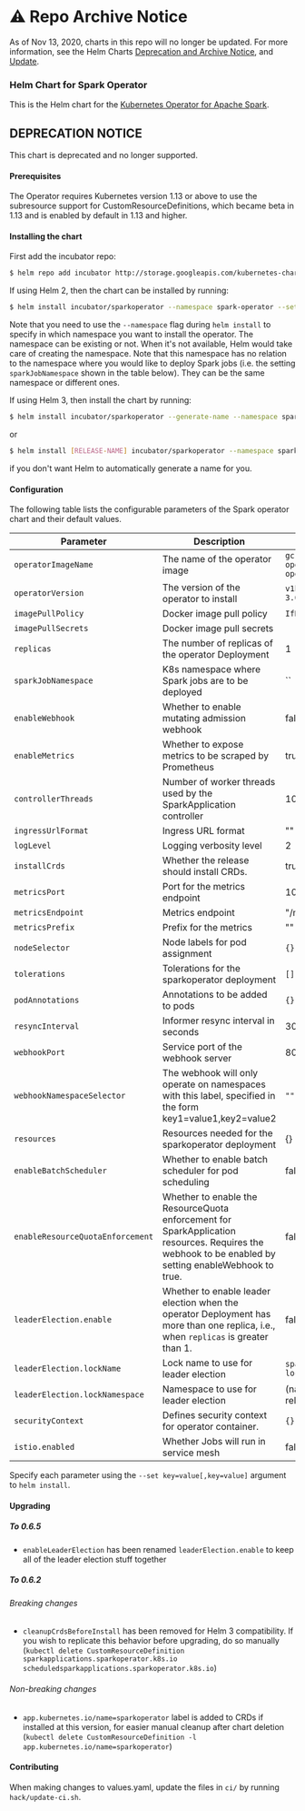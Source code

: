 # ⚠️ Repo Archive Notice

As of Nov 13, 2020, charts in this repo will no longer be updated.
For more information, see the Helm Charts [Deprecation and Archive Notice](https://github.com/helm/charts#%EF%B8%8F-deprecation-and-archive-notice), and [Update](https://helm.sh/blog/charts-repo-deprecation/).

### Helm Chart for Spark Operator

This is the Helm chart for the [Kubernetes Operator for Apache Spark](https://github.com/GoogleCloudPlatform/spark-on-k8s-operator).

## DEPRECATION NOTICE

This chart is deprecated and no longer supported.

#### Prerequisites

The Operator requires Kubernetes version 1.13 or above to use the subresource support for CustomResourceDefinitions, which became beta in 1.13 and is enabled by default in 1.13 and higher.

#### Installing the chart

First add the incubator repo:

```bash
$ helm repo add incubator http://storage.googleapis.com/kubernetes-charts-incubator
```

If using Helm 2, then the chart can be installed by running:

```bash
$ helm install incubator/sparkoperator --namespace spark-operator --set sparkJobNamespace=default
```

Note that you need to use the `--namespace` flag during `helm install` to specify in which namespace you want to install the operator. The namespace can be existing or not. When it's not available, Helm would take care of creating the namespace. Note that this namespace has no relation to the namespace where you would like to deploy Spark jobs (i.e. the setting `sparkJobNamespace` shown in the table below). They can be the same namespace or different ones.

If using Helm 3, then install the chart by running:

```bash
$ helm install incubator/sparkoperator --generate-name --namespace spark-operator --set sparkJobNamespace=default
```

or

```bash
$ helm install [RELEASE-NAME] incubator/sparkoperator --namespace spark-operator --set sparkJobNamespace=default
```

if you don't want Helm to automatically generate a name for you.

#### Configuration

The following table lists the configurable parameters of the Spark operator chart and their default values.

| Parameter                 | Description                                                  | Default                                |
| ------------------------- | ------------------------------------------------------------ | -------------------------------------- |
| `operatorImageName`       | The name of the operator image                               | `gcr.io/spark-operator/spark-operator` |
| `operatorVersion`         | The version of the operator to install                       | `v1beta2-1.2.0-3.0.0`                  |
| `imagePullPolicy`         | Docker image pull policy                                     | `IfNotPresent`                         |
| `imagePullSecrets`        | Docker image pull secrets                                    |                                        |
| `replicas`                | The number of replicas of the operator Deployment            | 1                                      |
| `sparkJobNamespace`       | K8s namespace where Spark jobs are to be deployed            | ``                                     |
| `enableWebhook`           | Whether to enable mutating admission webhook                 | false                                  |
| `enableMetrics`           | Whether to expose metrics to be scraped by Prometheus        | true                                   |
| `controllerThreads`       | Number of worker threads used by the SparkApplication controller | 10                                 |
| `ingressUrlFormat`        | Ingress URL format                                           | ""                                     |
| `logLevel`                | Logging verbosity level                                      | 2                                      |
| `installCrds`             | Whether the release should install CRDs.                     | true                                   |
| `metricsPort`             | Port for the metrics endpoint                                | 10254                                  |
| `metricsEndpoint`         | Metrics endpoint                                             | "/metrics"                             |
| `metricsPrefix`           | Prefix for the metrics                                       | ""                                     |
| `nodeSelector`            | Node labels for pod assignment                               | `{}`                                   |
| `tolerations`             | Tolerations for the sparkoperator deployment                 | `[]`                                   |
| `podAnnotations`          | Annotations to be added to pods                              | `{}`                                   |
| `resyncInterval`          | Informer resync interval in seconds                          | 30                                     |
| `webhookPort`             | Service port of the webhook server                           | 8080                                   |
| `webhookNamespaceSelector`| The webhook will only operate on namespaces with this label, specified in the form key1=value1,key2=value2 | `""` |
| `resources`               | Resources needed for the sparkoperator deployment            | {}                                     |
| `enableBatchScheduler`    | Whether to enable batch scheduler for pod scheduling         | false                                  |
| `enableResourceQuotaEnforcement`    | Whether to enable the ResourceQuota enforcement for SparkApplication resources. Requires the webhook to be enabled by setting enableWebhook to true.         | false                                  |
| `leaderElection.enable`   | Whether to enable leader election when the operator Deployment has more than one replica, i.e., when `replicas` is greater than 1.         | false                                  |
| `leaderElection.lockName` | Lock name to use for leader election                         | `spark-operator-lock`                  |
| `leaderElection.lockNamespace` | Namespace to use for leader election                    | (namespace of release)                 |
| `securityContext` | Defines security context for operator container. | `{}` |
| `istio.enabled`  			| Whether Jobs will run in service mesh						   | false									| 

Specify each parameter using the `--set key=value[,key=value]` argument to `helm install`.

#### Upgrading

##### To 0.6.5

- `enableLeaderElection` has been renamed `leaderElection.enable` to keep all of the leader election stuff together

##### To 0.6.2

###### Breaking changes

- `cleanupCrdsBeforeInstall` has been removed for Helm 3 compatibility. If you wish to replicate this behavior before upgrading, do so manually (`kubectl delete CustomResourceDefinition sparkapplications.sparkoperator.k8s.io scheduledsparkapplications.sparkoperator.k8s.io`)

###### Non-breaking changes

- `app.kubernetes.io/name=sparkoperator` label is added to CRDs if installed at this version, for easier manual cleanup after chart deletion (`kubectl delete CustomResourceDefinition -l app.kubernetes.io/name=sparkoperator`)

#### Contributing

When making changes to values.yaml, update the files in `ci/` by running `hack/update-ci.sh`.
